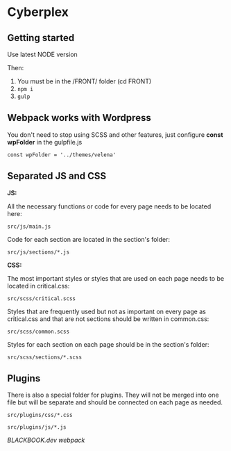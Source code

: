 # Cyberplex



## Getting started

Use latest NODE version

Then:
1. You must be in the /FRONT/ folder (cd FRONT)
2. ```npm i ```
2. ```gulp ```

## Webpack works with Wordpress
You don't need to stop using SCSS and other features, just configure **const wpFolder** in the gulpfile.js
```
const wpFolder = '../themes/velena'
```
## Separated JS and CSS
**JS:**

All the necessary functions or code for every page needs to be located here:

`src/js/main.js`

Code for each section are located in the section's folder:

`src/js/sections/*.js`

**CSS:**

The most important styles or styles that are used on each page needs to be located in critical.css:

`src/scss/critical.scss`

Styles that are frequently used but not as important on every page as critical.css and that are not sections should be written in common.css:

`src/scss/common.scss`

Styles for each section on each page should be in the section's folder:

`src/scss/sections/*.scss`

## Plugins
There is also a special folder for plugins. They will not be merged into one file but will be separate and should be connected on each page as needed.

`src/plugins/css/*.css`

`src/plugins/js/*.js`



_BLACKBOOK.dev webpack_
